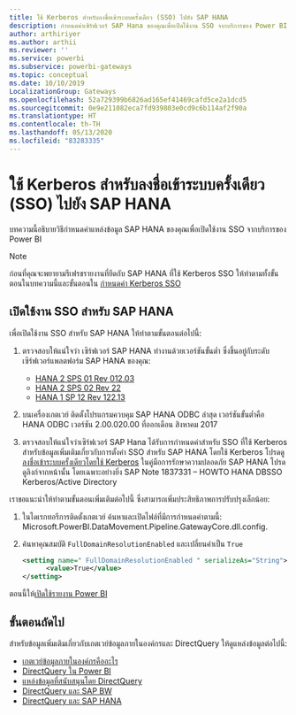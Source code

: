 ```yaml
---
title: ใช้ Kerberos สำหรับลงชื่อเข้าระบบครั้งเดียว (SSO) ไปยัง SAP HANA
description: กำหนดค่าเซิร์ฟเวอร์ SAP Hana ของคุณเพื่อเปิดใช้งาน SSO จากบริการของ Power BI
author: arthiriyer
ms.author: arthii
ms.reviewer: ''
ms.service: powerbi
ms.subservice: powerbi-gateways
ms.topic: conceptual
ms.date: 10/10/2019
LocalizationGroup: Gateways
ms.openlocfilehash: 52a729399b6826ad165ef41469cafd5ce2a1dcd5
ms.sourcegitcommit: 0e9e211082eca7fd939803e0cd9c6b114af2f90a
ms.translationtype: HT
ms.contentlocale: th-TH
ms.lasthandoff: 05/13/2020
ms.locfileid: "83283335"
---
```

# <a name="use-kerberos-for-single-sign-on-sso-to-sap-hana"></a>ใช้ Kerberos สำหรับลงชื่อเข้าระบบครั้งเดียว (SSO) ไปยัง SAP HANA

บทความนี้อธิบายวิธีกำหนดค่าแหล่งข้อมูล SAP HANA ของคุณเพื่อเปิดใช้งาน SSO จากบริการของ Power BI

> [!NOTE]
> ก่อนที่คุณจะพยายามรีเฟรชรายงานที่ยึดกับ SAP HANA ที่ใช้ Kerberos SSO ให้ทำตามทั้งขั้นตอนในบทความนี้และขั้นตอนใน [กำหนดค่า Kerberos SSO](service-gateway-sso-kerberos.md)

## <a name="enable-sso-for-sap-hana"></a>เปิดใช้งาน SSO สำหรับ SAP HANA

เพื่อเปิดใช้งาน SSO สำหรับ SAP HANA ให้ทำตามขั้นตอนต่อไปนี้:

1. ตรวจสอบให้แน่ใจว่า เซิร์ฟเวอร์ SAP HANA ทำงานด้วยเวอร์ชันขั้นต่ำ ซึ่งขึ้นอยู่กับระดับเซิร์ฟเวอร์แพลตฟอร์ม SAP HANA ของคุณ:
   - [HANA 2 SPS 01 Rev 012.03](https://launchpad.support.sap.com/#/notes/2557386)
   - [HANA 2 SPS 02 Rev 22](https://launchpad.support.sap.com/#/notes/2547324)
   - [HANA 1 SP 12 Rev 122.13](https://launchpad.support.sap.com/#/notes/2528439)

2. บนเครื่องเกตเวย์ ติดตั้งโปรแกรมควบคุม SAP HANA ODBC ล่าสุด เวอร์ชันขั้นต่ำคือ HANA ODBC เวอร์ชัน 2.00.020.00 ที่ออกเดือน สิงหาคม 2017

3. ตรวจสอบให้แน่ใจว่าเซิร์ฟเวอร์ SAP Hana ได้รับการกำหนดค่าสำหรับ SSO ที่ใช้ Kerberos สำหรับข้อมูลเพิ่มเติมเกี่ยวกับการตั้งค่า SSO สำหรับ SAP HANA โดยใช้ Kerberos โปรดดู [ลงชื่อเข้าระบบครั้งเดียวโดยใช้ Kerberos](https://help.sap.com/viewer/b3ee5778bc2e4a089d3299b82ec762a7/2.0.03/1885fad82df943c2a1974f5da0eed66d.html) ในคู่มือการรักษาความปลอดภัย SAP HANA โปรดดูลิงก์จากหน้านั้น โดยเฉพาะอย่างยิ่ง SAP Note 1837331 – HOWTO HANA DBSSO Kerberos/Active Directory

เราขอแนะนำให้ทำตามขั้นตอนเพิ่มเติมต่อไปนี้ ซึ่งสามารถเพิ่มประสิทธิภาพการปรับปรุงเล็กน้อย:

1. ในไดเรกทอรีการติดตั้งเกตเวย์ ค้นหาและเปิดไฟล์ที่มีการกำหนดค่าตามนี้: Microsoft.PowerBI.DataMovement.Pipeline.GatewayCore.dll.config.

2. ค้นหาคุณสมบัติ `FullDomainResolutionEnabled` และเปลี่ยนค่าเป็น `True`

    ```xml
    <setting name=" FullDomainResolutionEnabled " serializeAs="String">
          <value>True</value>
    </setting>
    ```

ตอนนี้ให้[เปิดใช้รายงาน Power BI](service-gateway-sso-kerberos.md#run-a-power-bi-report)

## <a name="next-steps"></a>ขั้นตอนถัดไป

สำหรับข้อมูลเพิ่มเติมเกี่ยวกับเกตเวย์ข้อมูลภายในองค์กรและ DirectQuery ให้ดูแหล่งข้อมูลต่อไปนี้:

* [เกตเวย์ข้อมูลภายในองค์กรคืออะไร](/data-integration/gateway/service-gateway-onprem)
* [DirectQuery ใน Power BI](desktop-directquery-about.md)
* [แหล่งข้อมูลที่สนับสนุนโดย DirectQuery](power-bi-data-sources.md)
* [DirectQuery และ SAP BW](desktop-directquery-sap-bw.md)
* [DirectQuery และ SAP HANA](desktop-directquery-sap-hana.md)
